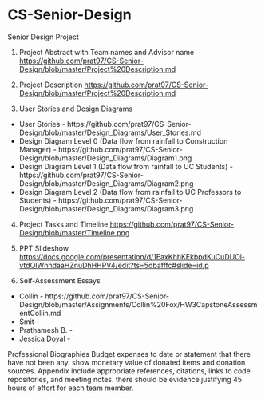 # CS-Senior-Design
Senior Design Project

1. Project Abstract with Team names and Advisor name
https://github.com/prat97/CS-Senior-Design/blob/master/Project%20Description.md

2. Project Description
https://github.com/prat97/CS-Senior-Design/blob/master/Project%20Description.md

3. User Stories and Design Diagrams
  <ul>
  <li>User Stories - https://github.com/prat97/CS-Senior-Design/blob/master/Design_Diagrams/User_Stories.md</li>
<li>Design Diagram Level 0 (Data flow from rainfall to Construction Manager) - https://github.com/prat97/CS-Senior-Design/blob/master/Design_Diagrams/Diagram1.png</li>
<li>Design Diagram Level 1 (Data flow from rainfall to UC Students) - https://github.com/prat97/CS-Senior-Design/blob/master/Design_Diagrams/Diagram2.png</li>
<li>Design Diagram Level 2 (Data flow from rainfall to UC Professors to Students) - https://github.com/prat97/CS-Senior-Design/blob/master/Design_Diagrams/Diagram3.png</li>
  </ul>
  
4. Project Tasks and Timeline
https://github.com/prat97/CS-Senior-Design/blob/master/Timeline.png

5. PPT Slideshow
https://docs.google.com/presentation/d/1EaxKhhKEkbpdKuCuDUOl-vtdQIWhhdaaHZnuDhHHPV4/edit?ts=5dbafffc#slide=id.p

6. Self-Assessment Essays
  <ul>
  <li>Collin - https://github.com/prat97/CS-Senior-Design/blob/master/Assignments/Collin%20Fox/HW3CapstoneAssessmentCollin.md</li>
<li>Smit - </li>
<li>Prathamesh B. - </li>
<li>Jessica Doyal - </li>
  </ul>



Professional Biographies
Budget
expenses to date or statement that there have not been any.
show monetary value of donated items and donation sources.
Appendix
include appropriate references, citations, links to code repositories, and meeting notes.
there should be evidence justifying 45 hours of effort for each team member.
